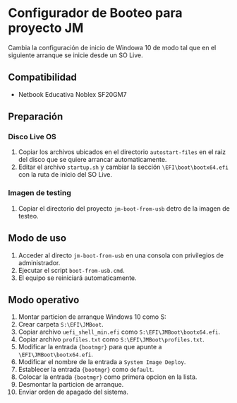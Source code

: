 # Configurador de Booteo para proyecto JM
Cambia la configuración de inicio de Windowa 10 de modo tal que en el siguiente arranque se inicie desde un SO Live.

## Compatibilidad
- Netbook Educativa Noblex SF20GM7

## Preparación

### Disco Live OS
1. Copiar los archivos ubicados en el directorio ``autostart-files`` en el raiz del disco que se quiere arrancar automaticamente.
2. Editar el archivo ``startup.sh`` y cambiar la sección ``\EFI\boot\bootx64.efi`` con la ruta de inicio del SO Live.

### Imagen de testing
1. Copiar el directorio del proyecto ``jm-boot-from-usb`` detro de la imagen de testeo.

## Modo de uso
1. Acceder al directo ``jm-boot-from-usb`` en una consola con privilegios de administrador.
2. Ejecutar el script ``boot-from-usb.cmd``.
3. El equipo se reiniciará automaticamente.

## Modo operativo
1. Montar particion de arranque Windows 10 como S:
2. Crear carpeta ``S:\EFI\JMBoot``.
3. Copiar archivo ``uefi_shell_min.efi`` como ``S:\EFI\JMBoot\bootx64.efi``.
4. Copiar archivo ``profiles.txt`` como ``S:\EFI\JMBoot\profiles.txt``.
5. Modificar la entrada ``{bootmgr}`` para que apunte a ``\EFI\JMBoot\bootx64.efi``.
6. Modificar el nombre de la entrada a ``System Image Deploy``.
7. Establecer la entrada ``{bootmgr}`` como ``default``.
8. Colocar la entrada ``{bootmgr}`` como primera opcion en la lista.
9. Desmontar la particion de arranque.
10. Enviar orden de apagado del sistema.
